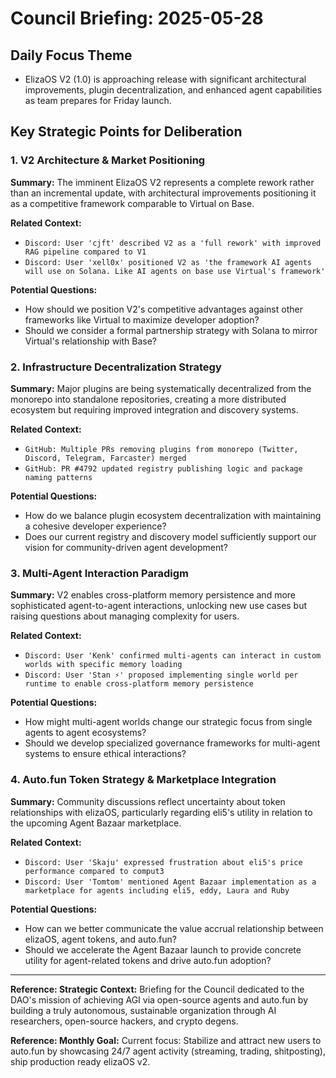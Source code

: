 # Council Briefing: 2025-05-28

## Daily Focus Theme

- ElizaOS V2 (1.0) is approaching release with significant architectural improvements, plugin decentralization, and enhanced agent capabilities as team prepares for Friday launch.

## Key Strategic Points for Deliberation

### 1. V2 Architecture & Market Positioning

**Summary:** The imminent ElizaOS V2 represents a complete rework rather than an incremental update, with architectural improvements positioning it as a competitive framework comparable to Virtual on Base.

**Related Context:**
- `Discord: User 'cjft' described V2 as a 'full rework' with improved RAG pipeline compared to V1`
- `Discord: User 'xell0x' positioned V2 as 'the framework AI agents will use on Solana. Like AI agents on base use Virtual's framework'`

**Potential Questions:**
- How should we position V2's competitive advantages against other frameworks like Virtual to maximize developer adoption?
- Should we consider a formal partnership strategy with Solana to mirror Virtual's relationship with Base?

### 2. Infrastructure Decentralization Strategy

**Summary:** Major plugins are being systematically decentralized from the monorepo into standalone repositories, creating a more distributed ecosystem but requiring improved integration and discovery systems.

**Related Context:**
- `GitHub: Multiple PRs removing plugins from monorepo (Twitter, Discord, Telegram, Farcaster) merged`
- `GitHub: PR #4792 updated registry publishing logic and package naming patterns`

**Potential Questions:**
- How do we balance plugin ecosystem decentralization with maintaining a cohesive developer experience?
- Does our current registry and discovery model sufficiently support our vision for community-driven agent development?

### 3. Multi-Agent Interaction Paradigm

**Summary:** V2 enables cross-platform memory persistence and more sophisticated agent-to-agent interactions, unlocking new use cases but raising questions about managing complexity for users.

**Related Context:**
- `Discord: User 'Kenk' confirmed multi-agents can interact in custom worlds with specific memory loading`
- `Discord: User 'Stan ⚡' proposed implementing single world per runtime to enable cross-platform memory persistence`

**Potential Questions:**
- How might multi-agent worlds change our strategic focus from single agents to agent ecosystems?
- Should we develop specialized governance frameworks for multi-agent systems to ensure ethical interactions?

### 4. Auto.fun Token Strategy & Marketplace Integration

**Summary:** Community discussions reflect uncertainty about token relationships with elizaOS, particularly regarding eli5's utility in relation to the upcoming Agent Bazaar marketplace.

**Related Context:**
- `Discord: User 'Skaju' expressed frustration about eli5's price performance compared to comput3`
- `Discord: User 'Tomtom' mentioned Agent Bazaar implementation as a marketplace for agents including eli5, eddy, Laura and Ruby`

**Potential Questions:**
- How can we better communicate the value accrual relationship between elizaOS, agent tokens, and auto.fun?
- Should we accelerate the Agent Bazaar launch to provide concrete utility for agent-related tokens and drive auto.fun adoption?

---
**Reference: Strategic Context:** Briefing for the Council dedicated to the DAO's mission of achieving AGI via open-source agents and auto.fun by building a truly autonomous, sustainable organization through AI researchers, open-source hackers, and crypto degens.

**Reference: Monthly Goal:** Current focus: Stabilize and attract new users to auto.fun by showcasing 24/7 agent activity (streaming, trading, shitposting), ship production ready elizaOS v2.